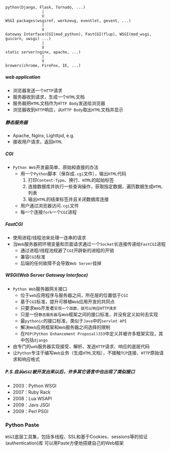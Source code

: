 ```
python(Django, Flask, Tornado, ...)
                |
                V
WSGI packages(wsgiref, werkzeug, eventlet, gevent, ...)
                |
                V
Gateway Interface(CGI(mod_python), FastCGI(flup), WSGI(mod_wsgi, guicorn, uwsgi) ...)
                |
                V
static server(nginx, apache, ...)
                |
                V
browers(chrome, FireFox, IE, ...)
```

##### web application
- 浏览器发送一个`HTTP`请求
- 服务器收到请求，生成一个`HTML`文档
- 服务器把`HTML`文档作为`HTTP Body`发送给浏览器
- 浏览器收到`HTTP`响应，从`HTTP Body`取出`HTML`文档并显示

##### 静态服务器
- Apache, Nginx, Lighttpd, e.g.
- 接收用户请求，返回`HTML`

##### CGI
- `Python Web`开发最简单、原始和直接的办法
    + 用一个`Python`脚本（保存成`.cgi`文件），输出`HTML`代码
        1. 打印`Content-Type`、换行、`HTML`的起始标签
        2. 连接数据库并执行一些查询操作，获取指定数据，遍历数据生成`HTML`列表
        3. 输出`HTML`的结束标签并且关闭数据库连接
    + 用户通过浏览器访问`.cgi`文件
    + 每一个连接`fork`一个`CGI`进程

##### FastCGI
- 使用进程/线程池来处理一连串的请求
- 当`Web`服务器把环境变量和页面请求通过一个`Socket`长连接传递给`FastCGI`进程
    + 通过进程/线程池规避了`CGI`开辟新的进程的开销
    + 兼容`CGI`标准
    + 后端的任何故障不会导致`Web Server`挂掉

##### WSGI(Web Server Gateway Interface)
- `Python Web`服务器网关接口
    + 位于`web`应用程序与服务器之间，所在层的位置低于`CGI`
    + 基于`CGI`标准，提升可移植`Web`应用开发的共同点
    + 只要求`Web`开发者`实现一个函数，就可以响应HTTP请求`
    + 只是一份`静态服务器`与`Web`框架之间的接口标准，并没有定义如何去实现
    + 最`pythonic`的接口标准，类似于`Java`中的`servlet API`
    + 解决`Web`应用框架和`Web`服务器之间选择的限制
    + 在`PEP(Python Enhancement Proposal)333`中定义并被许多框架实现，其中包括`django`
- 由专门的`web`服务器实现接受、解析、发送`HTTP`请求、响应的底层代码
- 让`Python`专注于编写`Web`业务（生成`HTML`文档），不接触`TCP`连接、`HTTP`原始请求和响应格式

##### P.S.自从`WSGI`被开发出来以后，许多其它语言中也出现了类似接口
- 2003：Python WSGI
- 2007：Ruby Rack
- 2008：Lua WSAPI
- 2009：Javs JSGI
- 2009：Perl PSGI

### Python Paste
`WSGI`底层工具集，包括多线程、SSL和基于Cookies、sessions等的验证(authentication)库
可以用Paste方便地搭建自己的Web框架